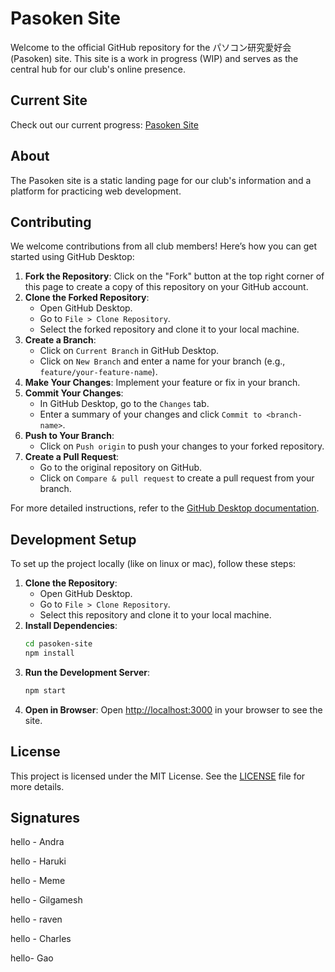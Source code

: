 # Pasoken Site

Welcome to the official GitHub repository for the パソコン研究愛好会 (Pasoken) site. This site is a work in progress (WIP) and serves as the central hub for our club's online presence.

## Current Site

Check out our current progress: [Pasoken Site](https://tiu-pasoken.github.io/pasoken-site/)

## About

The Pasoken site is a static landing page for our club's information and a platform for practicing web development.

## Contributing

We welcome contributions from all club members! Here’s how you can get started using GitHub Desktop:

1. **Fork the Repository**: Click on the "Fork" button at the top right corner of this page to create a copy of this repository on your GitHub account.
2. **Clone the Forked Repository**:
   - Open GitHub Desktop.
   - Go to `File > Clone Repository`.
   - Select the forked repository and clone it to your local machine.
3. **Create a Branch**:
   - Click on `Current Branch` in GitHub Desktop.
   - Click on `New Branch` and enter a name for your branch (e.g., `feature/your-feature-name`).
4. **Make Your Changes**: Implement your feature or fix in your branch.
5. **Commit Your Changes**:
   - In GitHub Desktop, go to the `Changes` tab.
   - Enter a summary of your changes and click `Commit to <branch-name>`.
6. **Push to Your Branch**:
   - Click on `Push origin` to push your changes to your forked repository.
7. **Create a Pull Request**:
   - Go to the original repository on GitHub.
   - Click on `Compare & pull request` to create a pull request from your branch.

For more detailed instructions, refer to the [GitHub Desktop documentation](https://docs.github.com/en/desktop).

## Development Setup

To set up the project locally (like on linux or mac), follow these steps:

1. **Clone the Repository**:
   - Open GitHub Desktop.
   - Go to `File > Clone Repository`.
   - Select this repository and clone it to your local machine.
2. **Install Dependencies**:
   ```sh
   cd pasoken-site
   npm install
   ```
3. **Run the Development Server**:
   ```sh
   npm start
   ```
4. **Open in Browser**: Open [http://localhost:3000](http://localhost:3000) in your browser to see the site.

## License

This project is licensed under the MIT License. See the [LICENSE](LICENSE) file for more details.

## Signatures

hello - Andra

hello - Haruki

hello - Meme

hello - Gilgamesh

hello - raven

hello - Charles

hello- Gao
